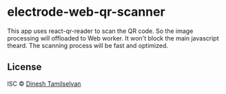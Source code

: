 # electrode-web-qr-scanner
This app uses react-qr-reader to scan the QR code.
So the image processing will offloaded to Web worker.
It won't block the main javascript theard.
The scanning process will be fast and optimized.

## License

ISC © [Dinesh Tamilselvan]()

